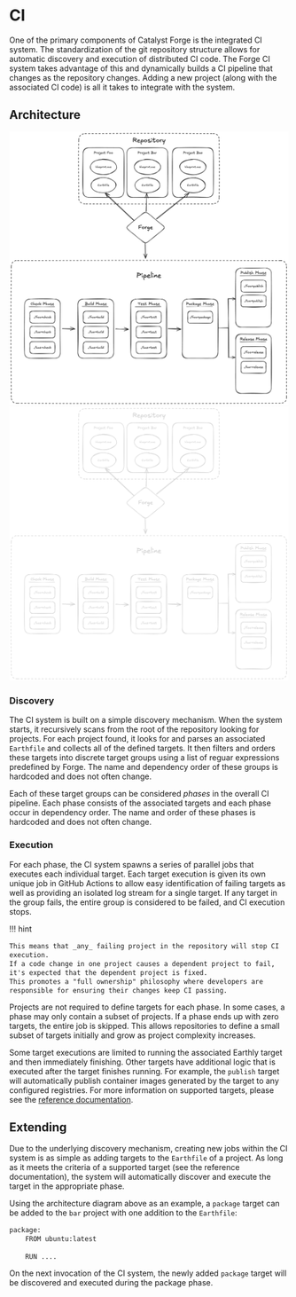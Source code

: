 # CI

One of the primary components of Catalyst Forge is the integrated CI system.
The standardization of the git repository structure allows for automatic discovery and execution of distributed CI code.
The Forge CI system takes advantage of this and dynamically builds a CI pipeline that changes as the repository changes.
Adding a new project (along with the associated CI code) is all it takes to integrate with the system.

## Architecture

![Image title](./images/pipeline_light.png#only-light)
![Image title](./images/pipeline_dark.png#only-dark)


### Discovery

The CI system is built on a simple discovery mechanism.
When the system starts, it recursively scans from the root of the repository looking for projects.
For each project found, it looks for and parses an associated `Earthfile` and collects all of the defined targets.
It then filters and orders these targets into discrete target groups using a list of reguar expressions predefined by Forge.
The name and dependency order of these groups is hardcoded and does not often change.

Each of these target groups can be considered _phases_ in the overall CI pipeline.
Each phase consists of the associated targets and each phase occur in dependency order.
The name and order of these phases is hardcoded and does not often change.

### Execution

For each phase, the CI system spawns a series of parallel jobs that executes each individual target.
Each target execution is given its own unique job in GitHub Actions to allow easy identification of failing targets as well as
providing an isolated log stream for a single target.
If any target in the group fails, the entire group is considered to be failed, and CI execution stops.

!!! hint

    This means that _any_ failing project in the repository will stop CI execution.
    If a code change in one project causes a dependent project to fail, it's expected that the dependent project is fixed.
    This promotes a "full ownership" philosophy where developers are responsible for ensuring their changes keep CI passing.

Projects are not required to define targets for each phase.
In some cases, a phase may only contain a subset of projects.
If a phase ends up with zero targets, the entire job is skipped.
This allows repositories to define a small subset of targets initially and grow as project complexity increases.

Some target executions are limited to running the associated Earthly target and then immediately finishing.
Other targets have additional logic that is executed after the target finishes running.
For example, the `publish` target will automatically publish container images generated by the target to any configured registries.
For more information on supported targets, please see the [reference documentation](../reference/targets.md).

## Extending

Due to the underlying discovery mechanism, creating new jobs within the CI system is as simple as adding targets to the `Earthfile`
of a project.
As long as it meets the criteria of a supported target (see the reference documentation), the system will automatically discover and
execute the target in the appropriate phase.

Using the architecture diagram above as an example, a `package` target can be added to the `bar` project with one addition to the
`Earthfile`:

```earthly
package:
    FROM ubuntu:latest

    RUN ....
```

On the next invocation of the CI system, the newly added `package` target will be discovered and executed during the package phase.